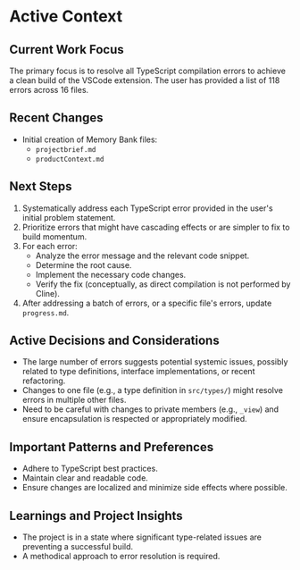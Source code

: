 # Active Context

## Current Work Focus
The primary focus is to resolve all TypeScript compilation errors to achieve a clean build of the VSCode extension. The user has provided a list of 118 errors across 16 files.

## Recent Changes
- Initial creation of Memory Bank files:
    - `projectbrief.md`
    - `productContext.md`

## Next Steps
1. Systematically address each TypeScript error provided in the user's initial problem statement.
2. Prioritize errors that might have cascading effects or are simpler to fix to build momentum.
3. For each error:
    - Analyze the error message and the relevant code snippet.
    - Determine the root cause.
    - Implement the necessary code changes.
    - Verify the fix (conceptually, as direct compilation is not performed by Cline).
4. After addressing a batch of errors, or a specific file's errors, update `progress.md`.

## Active Decisions and Considerations
- The large number of errors suggests potential systemic issues, possibly related to type definitions, interface implementations, or recent refactoring.
- Changes to one file (e.g., a type definition in `src/types/`) might resolve errors in multiple other files.
- Need to be careful with changes to private members (e.g., `_view`) and ensure encapsulation is respected or appropriately modified.

## Important Patterns and Preferences
- Adhere to TypeScript best practices.
- Maintain clear and readable code.
- Ensure changes are localized and minimize side effects where possible.

## Learnings and Project Insights
- The project is in a state where significant type-related issues are preventing a successful build.
- A methodical approach to error resolution is required.
